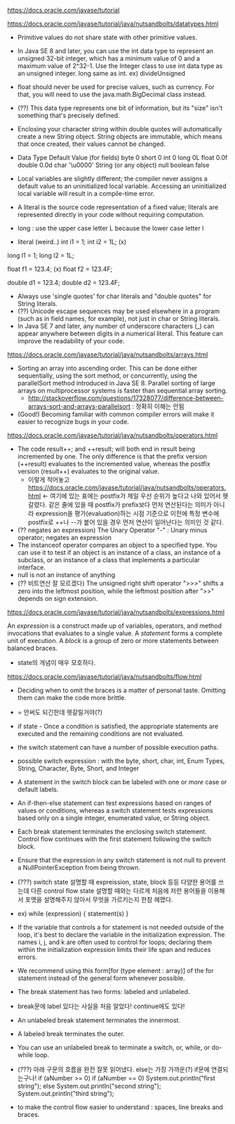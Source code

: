 https://docs.oracle.com/javase/tutorial

https://docs.oracle.com/javase/tutorial/java/nutsandbolts/datatypes.html

* Primitive values do not share state with other primitive values.
* In Java SE 8 and later, you can use the int data type to represent an unsigned 32-bit integer, which has a minimum value of 0 and a maximum value of 2^32-1. Use the Integer class to use int data type as an unsigned integer. long same as int. ex) divideUnsigned
* float should never be used for precise values, such as currency. For that, you will need to use the java.math.BigDecimal class instead.
* (??) This data type represents one bit of information, but its "size" isn't something that's precisely defined.
* Enclosing your character string within double quotes will automatically create a new String object. String objects are immutable, which means that once created, their values cannot be changed.
* Data Type	Default Value (for fields)
byte	0
short	0
int	0
long	0L
float	0.0f
double	0.0d
char	'\u0000'
String (or any object)  	null
boolean	false

* Local variables are slightly different; the compiler never assigns a default value to an uninitialized local variable. Accessing an uninitialized local variable will result in a compile-time error.
* A literal is the source code representation of a fixed value; literals are represented directly in your code without requiring computation.
* long : use the upper case letter L because the lower case letter l
* literal (weird..)
int i1 = 1;
int i2 = 1L; (x)

long l1 = 1;
long l2 = 1L;

float f1  = 123.4; (x)
float f2  = 123.4F;

double d1 = 123.4;
double d2 = 123.4F;

* Always use 'single quotes' for char literals and "double quotes" for String literals.
* (??) Unicode escape sequences may be used elsewhere in a program (such as in field names, for example), not just in char or String literals.
* In Java SE 7 and later, any number of underscore characters (_) can appear anywhere between digits in a numerical literal. This feature can improve the readability of your code.


https://docs.oracle.com/javase/tutorial/java/nutsandbolts/arrays.html

* Sorting an array into ascending order. This can be done either sequentially, using the sort method, or concurrently, using the parallelSort method introduced in Java SE 8. Parallel sorting of large arrays on multiprocessor systems is faster than sequential array sorting.
  * http://stackoverflow.com/questions/17328077/difference-between-arrays-sort-and-arrays-parallelsort : 정확히 이해는 안됨
* (Good!) Becoming familiar with common compiler errors will make it easier to recognize bugs in your code.


https://docs.oracle.com/javase/tutorial/java/nutsandbolts/operators.html

* The code result++; and ++result; will both end in result being incremented by one. The only difference is that the prefix version (++result) evaluates to the incremented value, whereas the postfix version (result++) evaluates to the original value.
  * 이렇게 적어놓고 https://docs.oracle.com/javase/tutorial/java/nutsandbolts/operators.html <- 여기에 있는 표에는 postfix가 제일 우선 순위가 높다고 나와 있어서 헷갈렸다. 같은 줄에 있을 때 postfix가 prefix보다 먼저 연산된다는 의미가 아니라 expression을 평가(evaluation)하는 시점 기준으로 이전에 특정 변수에 postfix로 ++나 --가 붙어 있을 경우 먼저 연산이 일어난다는 의미인 것 같다.
* (?? negates an expression) The Unary Operator "-" : Unary minus operator; negates an expression
* The instanceof operator compares an object to a specified type. You can use it to test if an object is an instance of a class, an instance of a subclass, or an instance of a class that implements a particular interface.
* null is not an instance of anything
* (?? 비트연산 잘 모르겠다) The unsigned right shift operator ">>>" shifts a zero into the leftmost position, while the leftmost position after ">>" depends on sign extension.

https://docs.oracle.com/javase/tutorial/java/nutsandbolts/expressions.html

An *expression* is a construct made up of variables, operators, and method invocations that evaluates to a single value.
A *statement* forms a complete unit of execution.
A *block* is a group of zero or more statements between balanced braces.

* state의 개념이 매우 모호하다.

https://docs.oracle.com/javase/tutorial/java/nutsandbolts/flow.html

* Deciding when to omit the braces is a matter of personal taste. Omitting them can make the code more brittle.
 * = 안써도 되긴한데 헷갈릴거야(?)
* if state - Once a condition is satisfied, the appropriate statements are executed and the remaining conditions are not evaluated.
* the switch statement can have a number of possible execution paths. 
* possible switch expression : with the byte, short, char, int, Enum Types, String, Character, Byte, Short, and Integer
* A statement in the switch block can be labeled with one or *more* case or default labels.
* An if-then-else statement can test expressions based on ranges of values or conditions, whereas a switch statement tests expressions based only on a single integer, enumerated value, or String object.
*  Each break statement terminates the enclosing switch statement. Control flow continues with the first statement following the switch block.
* Ensure that the expression in any switch statement is not null to prevent a NullPointerException from being thrown.

* (???) switch state 설명할 때 expreission, state, block 등등 다양한 용어를 쓰는데 다른 control flow state 설명할 때와는 다르게 처음에 저런 용어들을 이용해서 포맷을 설명해주지 않아서 무엇을 가르키는지 한참 헤맸다. 
 * ex) 
 while (expression) {
      statement(s)
 }

* If the variable that controls a for statement is not needed outside of the loop, it's best to declare the variable in the initialization expression. The names i, j, and k are often used to control for loops; declaring them within the initialization expression limits their life span and reduces errors. 
* We recommend using this form[for (type element : array)] of the for statement instead of the general form whenever possible.
* The break statement has two forms: labeled and unlabeled.
 * break문에 label 있다는 사실을 처음 알았다! continue에도 있다!
* An unlabeled break statement terminates the innermost.
* A labeled break terminates the outer.
* You can use an unlabeled break to terminate a switch, or, while, or do-while loop.

* (???) 아래 구문의 흐름을 완전 잘못 읽어냈다. else는 가장 가까운(?) if문에 연결되는구나!
if (aNumber >= 0)
    if (aNumber == 0)
        System.out.println("first string");
else System.out.println("second string");
System.out.println("third string"); 

* to make the control flow easier to understand : spaces, line breaks and braces.
